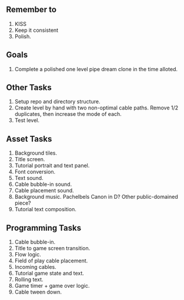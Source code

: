 Remember to
-----------

1. KISS
2. Keep it consistent
3. Polish.

Goals
-----

1. Complete a polished one level pipe dream clone in the time alloted.

Other Tasks
------------

1. Setup repo and directory structure.
2. Create level by hand with two non-optimal cable paths. Remove 1/2 duplicates, then increase the mode of each.
3. Test level.

Asset Tasks
-----------

1. Background tiles.
2. Title screen.
3. Tutorial portrait and text panel.
4. Font conversion.
5. Text sound.
6. Cable bubble-in sound.
7. Cable placement sound.
8. Background music. Pachelbels Canon in D? Other public-domained piece?
9. Tutorial text composition.


Programming Tasks
-----------------

1. Cable bubble-in.
2. Title to game screen transition.
3. Flow logic.
4. Field of play cable placement.
5. Incoming cables.
6. Tutorial game state and text.
7. Rolling text.
8. Game timer + game over logic.
9. Cable tween down.

